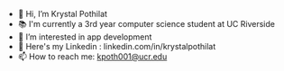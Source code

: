 - 👋 Hi, I’m Krystal Pothilat
- 📚 I'm currently a 3rd year computer science student at UC Riverside
- 👀 I’m interested in app development 
- 👥 Here's my Linkedin : linkedin.com/in/krystalpothilat
- 📫 How to reach me: kpoth001@ucr.edu
 <!--- 🌱 I’m currently learning ...
- 💞️ I’m looking to collaborate on ...
--->

<!---
krystalpothilat/krystalpothilat is a ✨ special ✨ repository because its `README.md` (this file) appears on your GitHub profile.
You can click the Preview link to take a look at your changes.
--->
